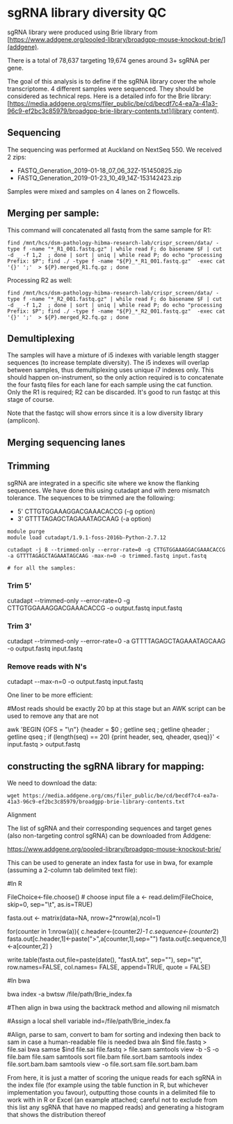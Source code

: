 # sgRNA library diversity QC

sgRNA library were produced using Brie library from [https://www.addgene.org/pooled-library/broadgpp-mouse-knockout-brie/](addgene).

There is a total of 78,637 targeting 19,674 genes around 3+ sgRNA per gene. 

The goal of this analysis is to define if the sgRNA library cover the whole transcriptome.
4 different samples were sequenced. They should be considered as technical reps.
Here is a detailed info for the Brie library: [https://media.addgene.org/cms/filer_public/be/cd/becdf7c4-ea7a-41a3-96c9-ef2bc3c85979/broadgpp-brie-library-contents.txt](library content).
## Sequencing 

The sequencing was performed at Auckland on NextSeq 550. We received 2 zips:
  
  * FASTQ_Generation_2019-01-18_07_06_32Z-151450825.zip
  * FASTQ_Generation_2019-01-23_10_49_14Z-153142423.zip

Samples were mixed and samples on 4 lanes on 2 flowcells.

## Merging per sample:

This command will concatenated all fastq from the same sample for R1:

```
find /mnt/hcs/dsm-pathology-hibma-research-lab/crispr_screen/data/ -type f -name "*_R1_001.fastq.gz" | while read F; do basename $F | cut -d _ -f 1,2  ; done | sort | uniq | while read P; do echo "processing Prefix: $P"; find ./ -type f -name "${P}_*_R1_001.fastq.gz"  -exec cat '{}' ';'  > ${P}.merged_R1.fq.gz ; done

```

Processing R2 as well:

```
find /mnt/hcs/dsm-pathology-hibma-research-lab/crispr_screen/data/ -type f -name "*_R2_001.fastq.gz" | while read F; do basename $F | cut -d _ -f 1,2  ; done | sort | uniq | while read P; do echo "processing Prefix: $P"; find ./ -type f -name "${P}_*_R2_001.fastq.gz"  -exec cat '{}' ';'  > ${P}.merged_R2.fq.gz ; done

```

## Demultiplexing

The samples will have a mixture of i5 indexes with variable length stagger sequences (to increase template diversity). The i5 indexes will overlap between samples, thus demultiplexing uses unique i7 indexes only. This should happen on-instrument, so the only action required is to concatenate the four fastq files for each lane for each sample using the cat function. Only the R1 is required; R2 can be discarded. It's good to run fastqc at this stage of course.

Note that the fastqc will show errors since it is a low diversity library (amplicon).


## Merging sequencing lanes


## Trimming

sgRNA are integrated in a specific site where we know the flanking sequences.
We have done this using cutadapt and with zero mismatch tolerance.
The sequences to be trimmed are the following:

  * 5' CTTGTGGAAAGGACGAAACACCG (-g option)
  * 3' GTTTTAGAGCTAGAAATAGCAAG (-a option)

```
module purge
module load cutadapt/1.9.1-foss-2016b-Python-2.7.12

cutadapt -j 8 --trimmed-only --error-rate=0 -g CTTGTGGAAAGGACGAAACACCG -a GTTTTAGAGCTAGAAATAGCAAG -max-n=0 -o trimmed.fastq input.fastq

# for all the samples:

```

### Trim 5'
cutadapt --trimmed-only --error-rate=0 -g CTTGTGGAAAGGACGAAACACCG  -o output.fastq input.fastq

### Trim 3'
cutadapt --trimmed-only --error-rate=0 -a GTTTTAGAGCTAGAAATAGCAAG  -o output.fastq input.fastq

### Remove reads with N's
cutadapt --max-n=0 -o  output.fastq input.fastq

One liner to be more efficient:


#Most reads should be exactly 20 bp at this stage but an AWK script can be used to remove any that are not

awk 'BEGIN {OFS = "\n"} {header = $0 ; getline seq ; getline qheader ; getline qseq ; if (length(seq) == 20) {print header, seq, qheader, qseq}}' < input.fastq > output.fastq

## constructing the sgRNA library for mapping:

We need to download the data:

```
wget https://media.addgene.org/cms/filer_public/be/cd/becdf7c4-ea7a-41a3-96c9-ef2bc3c85979/broadgpp-brie-library-contents.txt

```

Alignment

The list of sgRNA and their corresponding sequences and target genes (also non-targeting control sgRNA) can be downloaded from Addgene:

https://www.addgene.org/pooled-library/broadgpp-mouse-knockout-brie/

This can be used to generate an index fasta for use in bwa, for example (assuming a 2-column tab delimited text file):

#In R

FileChoice<-file.choose() # choose input file
a <- read.delim(FileChoice, skip=0, sep="\t", as.is=TRUE)

fasta.out <- matrix(data=NA, nrow=2*nrow(a),ncol=1)

for(counter in 1:nrow(a)){
c.header<-(counter*2)-1
c.sequence<-(counter*2)
fasta.out[c.header,1]<-paste(">",a[counter,1],sep="")
fasta.out[c.sequence,1]<-a[counter,2]
}

write.table(fasta.out,file=paste(date(), "fastA.txt", sep=""), sep="\t", row.names=FALSE, col.names= FALSE, append=TRUE, quote = FALSE)

#In bwa

bwa index -a bwtsw /file/path/Brie_index.fa

#Then align in bwa using the backtrack method and allowing nil mismatch

#Assign a local shell variable
ind=/file/path/Brie_index.fa

#Align, parse to sam, convert to bam for sorting and indexing then back to sam in case a human-readable file is needed
bwa aln $ind file.fastq > file.sai
bwa samse $ind file.sai file.fastq > file.sam
samtools view -b -S -o file.bam file.sam
samtools sort file.bam file.sort.bam
samtools index file.sort.bam.bam
samtools view -o file.sort.sam file.sort.bam.bam

From here, it is just a matter of scoring the unique reads for each sgRNA in the index file (for example using the table function in R, but whichever implementation you favour), outputting those counts in a delimited file to work with in R or Excel (an example attached; careful not to exclude from this list any sgRNA that have no mapped reads​) and generating a histogram that shows the distribution thereof 

